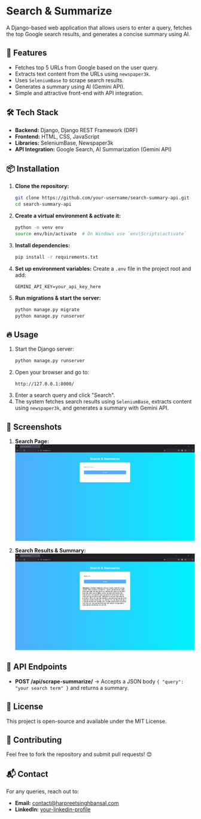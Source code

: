 # Search & Summarize

A Django-based web application that allows users to enter a query, fetches the top Google search results, and generates a concise summary using AI.

## 🚀 Features

- Fetches top 5 URLs from Google based on the user query.
- Extracts text content from the URLs using `newspaper3k`.
- Uses `SeleniumBase` to scrape search results.
- Generates a summary using AI (Gemini API).
- Simple and attractive front-end with API integration.

## 🛠️ Tech Stack

- **Backend:** Django, Django REST Framework (DRF)
- **Frontend:** HTML, CSS, JavaScript
- **Libraries:** SeleniumBase, Newspaper3k
- **API Integration:** Google Search, AI Summarization (Gemini API)

## 📦 Installation

1. **Clone the repository:**
   ```bash
   git clone https://github.com/your-username/search-summary-api.git
   cd search-summary-api
   ```
2. **Create a virtual environment & activate it:**
   ```bash
   python -m venv env
   source env/bin/activate  # On Windows use `env\Scripts\activate`
   ```
3. **Install dependencies:**
   ```bash
   pip install -r requirements.txt
   ```
4. **Set up environment variables:**
   Create a `.env` file in the project root and add:
   ```env
   GEMINI_API_KEY=your_api_key_here
   ```
5. **Run migrations & start the server:**
   ```bash
   python manage.py migrate
   python manage.py runserver
   ```

## 🔥 Usage

1. Start the Django server:
   ```bash
   python manage.py runserver
   ```
2. Open your browser and go to:  
   ```
   http://127.0.0.1:8000/
   ```
3. Enter a search query and click "Search".
4. The system fetches search results using `SeleniumBase`, extracts content using `newspaper3k`, and generates a summary with Gemini API.

## 📸 Screenshots

1. **Search Page:**  
   ![Search Page](https://raw.githubusercontent.com/Techie-Harpreet/google-search-summarizer/refs/heads/main/resources/search%20page.png)
   
2. **Search Results & Summary:**  
   ![Search Results](https://raw.githubusercontent.com/Techie-Harpreet/google-search-summarizer/refs/heads/main/resources/home%20page.png)

## 📌 API Endpoints

- **POST /api/scrape-summarize/** → Accepts a JSON body `{ "query": "your search term" }` and returns a summary.

## 📜 License

This project is open-source and available under the MIT License.

## 🤝 Contributing

Feel free to fork the repository and submit pull requests! 😊

## 📬 Contact

For any queries, reach out to:
- **Email:** contact@harpreetsinghbansal.com
- **LinkedIn:** [your-linkedin-profile](https://www.linkedin.com/in/harpreetsinghbansal/)

